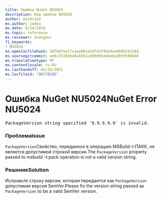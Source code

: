 ```yaml
---
title: Ошибка NuGet NU5024
description: Код ошибки NU5024
author: mishra14
ms.author: jodou
ms.date: 8/14/2018
ms.topic: reference
ms.reviewer: anangaur
f1_keywords:
- NU5024
ms.openlocfilehash: 36f0dfee1fcaaa861dc0f4374be4aedb0b24128d
ms.sourcegitcommit: ee6c3f203648a5561c809db54ebeb1d0f0598b68
ms.translationtype: MT
ms.contentlocale: ru-RU
ms.lasthandoff: 01/26/2021
ms.locfileid: "98778295"
---
```

# <a name="nuget-error-nu5024"></a><span data-ttu-id="61dca-103">Ошибка NuGet NU5024</span><span class="sxs-lookup"><span data-stu-id="61dca-103">NuGet Error NU5024</span></span>
<pre>PackageVersion string specified '9.9.9.9.9' is invalid.</pre>

### <a name="issue"></a><span data-ttu-id="61dca-104">Проблема</span><span class="sxs-lookup"><span data-stu-id="61dca-104">Issue</span></span>

<span data-ttu-id="61dca-105">`PackageVersion`Свойство, переданное в операцию MSBuild-т:ПАКК, не является допустимой строкой версии.</span><span class="sxs-lookup"><span data-stu-id="61dca-105">The `PackageVersion` property passed to msbuild -t:pack operation is not a valid version string.</span></span>


### <a name="solution"></a><span data-ttu-id="61dca-106">Решение</span><span class="sxs-lookup"><span data-stu-id="61dca-106">Solution</span></span>

<span data-ttu-id="61dca-107">Исправьте строку версии, которая передается как `PackageVersion` допустимая версия SemVer.</span><span class="sxs-lookup"><span data-stu-id="61dca-107">Please fix the version string passed as `PackageVersion` to be a valid SemVer version.</span></span>

